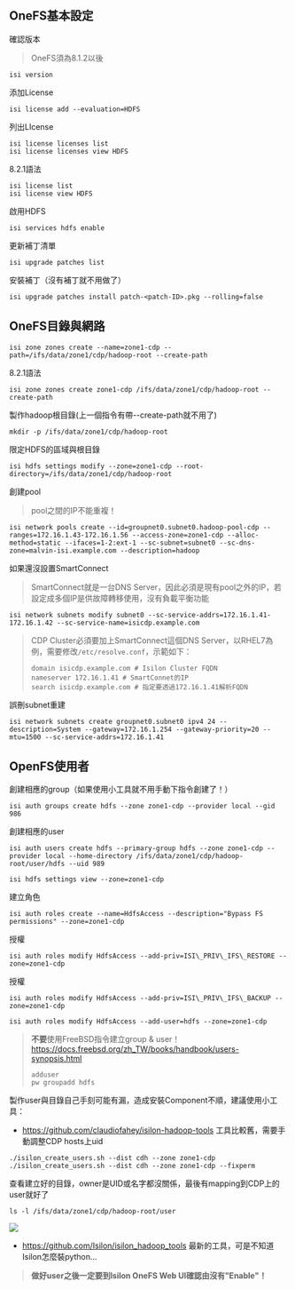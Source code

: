 ## OneFS基本設定
確認版本
> OneFS須為8.1.2以後
```
isi version
```
添加License
```
isi license add --evaluation=HDFS
```
列出LIcense
```
isi license licenses list
isi license licenses view HDFS
```
8.2.1語法
```
isi license list
isi license view HDFS
```
啟用HDFS
```
isi services hdfs enable
```
更新補丁清單
```
isi upgrade patches list
```
安裝補丁（沒有補丁就不用做了）
```
isi upgrade patches install patch-<patch-ID>.pkg --rolling=false
```

## OneFS目錄與網路
```
isi zone zones create --name=zone1-cdp --path=/ifs/data/zone1/cdp/hadoop-root --create-path
```
8.2.1語法
```
isi zone zones create zone1-cdp /ifs/data/zone1/cdp/hadoop-root --create-path
```
製作hadoop根目錄(上一個指令有帶--create-path就不用了)
```
mkdir -p /ifs/data/zone1/cdp/hadoop-root
```
限定HDFS的區域與根目錄
```
isi hdfs settings modify --zone=zone1-cdp --root-directory=/ifs/data/zone1/cdp/hadoop-root
```
創建pool
> pool之間的IP不能重複！
```
isi network pools create --id=groupnet0.subnet0.hadoop-pool-cdp --ranges=172.16.1.43-172.16.1.56 --access-zone=zone1-cdp --alloc-method=static --ifaces=1-2:ext-1 --sc-subnet=subnet0 --sc-dns-zone=malvin-isi.example.com --description=hadoop
```
如果還沒設置SmartConnect
> SmartConnect就是一台DNS Server，因此必須是現有pool之外的IP，若設定成多個IP是供故障轉移使用，沒有負載平衡功能
```
isi network subnets modify subnet0 --sc-service-addrs=172.16.1.41-172.16.1.42 --sc-service-name=isicdp.example.com
```
> CDP Cluster必須要加上SmartConnect這個DNS Server，以RHEL7為例，需要修改`/etc/resolve.conf`，示範如下：
>  ```
>  domain isicdp.example.com # Isilon Cluster FQDN
>  nameserver 172.16.1.41 # SmartConnet的IP
>  search isicdp.example.com # 指定要透過172.16.1.41解析FQDN
>  ```

誤刪subnet重建
```
isi network subnets create groupnet0.subnet0 ipv4 24 --description=System --gateway=172.16.1.254 --gateway-priority=20 --mtu=1500 --sc-service-addrs=172.16.1.41
```
## OpenFS使用者
創建相應的group（如果使用小工具就不用手動下指令創建了！）
```
isi auth groups create hdfs --zone zone1-cdp --provider local --gid 986
```
創建相應的user
```
isi auth users create hdfs --primary-group hdfs --zone zone1-cdp --provider local --home-directory /ifs/data/zone1/cdp/hadoop-root/user/hdfs --uid 989
```

```
isi hdfs settings view --zone=zone1-cdp
```
建立角色
```
isi auth roles create --name=HdfsAccess --description="Bypass FS permissions" --zone=zone1-cdp
```
授權
```
isi auth roles modify HdfsAccess --add-priv=ISI\_PRIV\_IFS\_RESTORE --zone=zone1-cdp
```
授權
```
isi auth roles modify HdfsAccess --add-priv=ISI\_PRIV\_IFS\_BACKUP --zone=zone1-cdp
```

```
isi auth roles modify HdfsAccess --add-user=hdfs --zone=zone1-cdp
```
> **不要**使用FreeBSD指令建立group & user！
> https://docs.freebsd.org/zh_TW/books/handbook/users-synopsis.html
> ```
> adduser
> pw groupadd hdfs
> ```

製作user與目錄自己手刻可能有漏，造成安裝Component不順，建議使用小工具：
- https://github.com/claudiofahey/isilon-hadoop-tools
工具比較舊，需要手動調整CDP hosts上uid
```
./isilon_create_users.sh --dist cdh --zone zone1-cdp
./isilon_create_users.sh --dist cdh --zone zone1-cdp --fixperm
```
查看建立好的目錄，owner是UID或名字都沒關係，最後有mapping到CDP上的user就好了
```
ls -l /ifs/data/zone1/cdp/hadoop-root/user
```
![](https://i.imgur.com/Q89UzZS.png)
- https://github.com/Isilon/isilon_hadoop_tools
最新的工具，可是不知道Isilon怎麼裝python...

> **做好user之後一定要到Isilon OneFS Web UI確認由沒有"Enable"！**